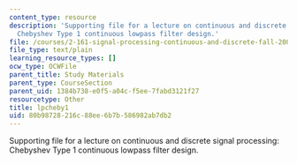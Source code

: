 ```yaml
---
content_type: resource
description: 'Supporting file for a lecture on continuous and discrete signal processing:
  Chebyshev Type 1 continuous lowpass filter design.'
file: /courses/2-161-signal-processing-continuous-and-discrete-fall-2008/80b98728216c88ee6b7b586982ab7db2_lpcheby1.m
file_type: text/plain
learning_resource_types: []
ocw_type: OCWFile
parent_title: Study Materials
parent_type: CourseSection
parent_uid: 1384b738-e0f5-a04c-f5ee-7fabd3121f27
resourcetype: Other
title: lpcheby1
uid: 80b98728-216c-88ee-6b7b-586982ab7db2
---
```

Supporting file for a lecture on continuous and discrete signal processing: Chebyshev Type 1 continuous lowpass filter design.

